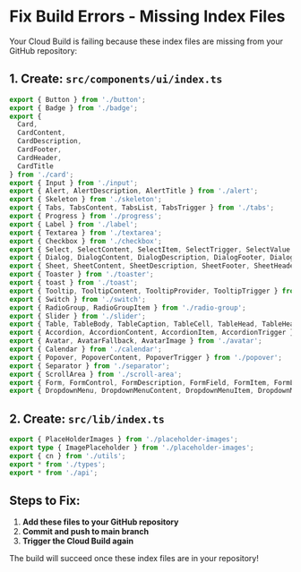 # Fix Build Errors - Missing Index Files

Your Cloud Build is failing because these index files are missing from your GitHub repository:

## 1. Create: `src/components/ui/index.ts`

```typescript
export { Button } from './button';
export { Badge } from './badge';
export {
  Card,
  CardContent,
  CardDescription,
  CardFooter,
  CardHeader,
  CardTitle
} from './card';
export { Input } from './input';
export { Alert, AlertDescription, AlertTitle } from './alert';
export { Skeleton } from './skeleton';
export { Tabs, TabsContent, TabsList, TabsTrigger } from './tabs';
export { Progress } from './progress';
export { Label } from './label';
export { Textarea } from './textarea';
export { Checkbox } from './checkbox';
export { Select, SelectContent, SelectItem, SelectTrigger, SelectValue } from './select';
export { Dialog, DialogContent, DialogDescription, DialogFooter, DialogHeader, DialogTitle, DialogTrigger } from './dialog';
export { Sheet, SheetContent, SheetDescription, SheetFooter, SheetHeader, SheetTitle, SheetTrigger } from './sheet';
export { Toaster } from './toaster';
export { toast } from './toast';
export { Tooltip, TooltipContent, TooltipProvider, TooltipTrigger } from './tooltip';
export { Switch } from './switch';
export { RadioGroup, RadioGroupItem } from './radio-group';
export { Slider } from './slider';
export { Table, TableBody, TableCaption, TableCell, TableHead, TableHeader, TableRow } from './table';
export { Accordion, AccordionContent, AccordionItem, AccordionTrigger } from './accordion';
export { Avatar, AvatarFallback, AvatarImage } from './avatar';
export { Calendar } from './calendar';
export { Popover, PopoverContent, PopoverTrigger } from './popover';
export { Separator } from './separator';
export { ScrollArea } from './scroll-area';
export { Form, FormControl, FormDescription, FormField, FormItem, FormLabel, FormMessage } from './form';
export { DropdownMenu, DropdownMenuContent, DropdownMenuItem, DropdownMenuLabel, DropdownMenuSeparator, DropdownMenuTrigger } from './dropdown-menu';
```

## 2. Create: `src/lib/index.ts`

```typescript
export { PlaceHolderImages } from './placeholder-images';
export type { ImagePlaceholder } from './placeholder-images';
export { cn } from './utils';
export * from './types';
export * from './api';
```

## Steps to Fix:

1. **Add these files to your GitHub repository**
2. **Commit and push to main branch**
3. **Trigger the Cloud Build again**

The build will succeed once these index files are in your repository!